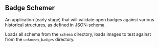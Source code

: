 ## Badge Schemer
An application (early stage) that will validate open badges against various historical structures, as defined in JSON-schema.

Loads all schema from the `schema` directory, loads images to test against from the `unknown_badges` directory.
